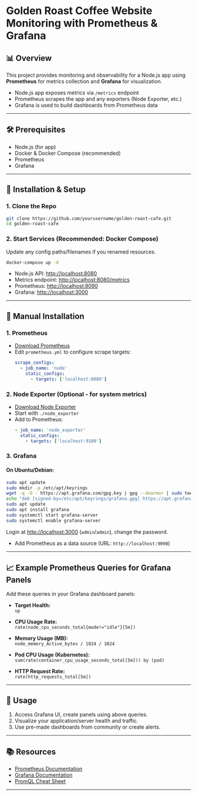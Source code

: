 # Golden Roast Coffee Website Monitoring with Prometheus & Grafana

## 📊 Overview

This project provides monitoring and observability for a Node.js app using **Prometheus** for metrics collection and **Grafana** for visualization.

- Node.js app exposes metrics via `/metrics` endpoint
- Prometheus scrapes the app and any exporters (Node Exporter, etc.)
- Grafana is used to build dashboards from Prometheus data

***

## 🛠️ Prerequisites

- Node.js (for app)
- Docker & Docker Compose (recommended)
- Prometheus
- Grafana

***

## 🚀 Installation & Setup

### 1. Clone the Repo

```bash
git clone https://github.com/yourusername/golden-roast-cafe.git
cd golden-roast-cafe
```

### 2. Start Services (Recommended: Docker Compose)

Update any config paths/filenames if you renamed resources.

```bash
docker-compose up -d
```

- Node.js API: [http://localhost:8080](http://localhost:8080)
- Metrics endpoint: [http://localhost:8080/metrics](http://localhost:8080/metrics)
- Prometheus: [http://localhost:9090](http://localhost:9090)
- Grafana: [http://localhost:3000](http://localhost:3000)

***

## 🔧 Manual Installation

### 1. **Prometheus**

- [Download Prometheus](https://prometheus.io/download/)
- Edit `prometheus.yml` to configure scrape targets:
  ```yaml
  scrape_configs:
    - job_name: 'node'
      static_configs:
        - targets: ['localhost:8080'] 

  ```

### 2. **Node Exporter (Optional - for system metrics)**

- [Download Node Exporter](https://prometheus.io/download/#node_exporter)
- Start with `./node_exporter`
- Add to Prometheus:
  ```yaml
  - job_name: 'node_exporter'
    static_configs:
      - targets: ['localhost:9100']
  ```

### 3. **Grafana**

#### On Ubuntu/Debian:
```bash
sudo apt update
sudo mkdir -p /etc/apt/keyrings
wget -q -O - https://apt.grafana.com/gpg.key | gpg --dearmor | sudo tee /etc/apt/keyrings/grafana.gpg > /dev/null
echo "deb [signed-by=/etc/apt/keyrings/grafana.gpg] https://apt.grafana.com stable main" | sudo tee /etc/apt/sources.list.d/grafana.list
sudo apt update
sudo apt install grafana
sudo systemctl start grafana-server
sudo systemctl enable grafana-server
```
Login at [http://localhost:3000](http://localhost:3000) (`admin`/`admin`), change the password.

- Add Prometheus as a data source (URL: `http://localhost:9090`)

***

## 📈 Example Prometheus Queries for Grafana Panels

Add these queries in your Grafana dashboard panels:

- **Target Health:**  
  `up`

- **CPU Usage Rate:**  
  `rate(node_cpu_seconds_total{mode!="idle"}[5m])`

- **Memory Usage (MB):**  
  `node_memory_Active_bytes / 1024 / 1024`

- **Pod CPU Usage (Kubernetes):**  
  `sum(rate(container_cpu_usage_seconds_total[5m])) by (pod)`

- **HTTP Request Rate:**  
  `rate(http_requests_total[5m])`

***

## 🎯 Usage

1. Access Grafana UI, create panels using above queries.
2. Visualize your application/server health and traffic.
3. Use pre-made dashboards from community or create alerts.

***

## 📚 Resources

- [Prometheus Documentation](https://prometheus.io/docs/)
- [Grafana Documentation](https://grafana.com/docs/)
- [PromQL Cheat Sheet](https://prometheus.io/docs/prometheus/latest/querying/examples/)

***